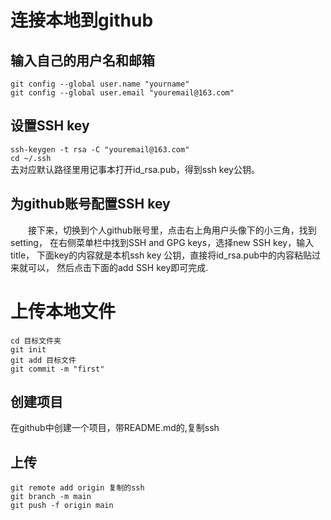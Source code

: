 # 连接本地到github
## 输入自己的用户名和邮箱
 `git config --global user.name "yourname"`  
 `git config --global user.email "youremail@163.com"`  
## 设置SSH key
`ssh-keygen -t rsa -C "youremail@163.com"`  
 `cd ~/.ssh`  
 去对应默认路径里用记事本打开id_rsa.pub，得到ssh key公钥。
 ## 为github账号配置SSH key
  接下来，切换到个人github账号里，点击右上角用户头像下的小三角，找到setting， 
  在右侧菜单栏中找到SSH and GPG keys，选择new SSH key，输入title， 
  下面key的内容就是本机ssh key 公钥，直接将id_rsa.pub中的内容粘贴过来就可以， 
  然后点击下面的add SSH key即可完成.
# 上传本地文件
`cd 目标文件夹`  
`git init`  
`git add 目标文件`  
`git commit -m "first"`  
## 创建项目
在github中创建一个项目，带README.md的,复制ssh
## 上传
`git remote add origin 复制的ssh`  
`git branch -m main`  
`git push -f origin main`  

